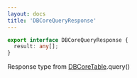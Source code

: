 ```yaml
---
layout: docs
title: 'DBCoreQueryResponse'
---
```


```ts
export interface DBCoreQueryResponse {
  result: any[];
}
```
Response type from [DBCoreTable](DBCoreTable).query()
